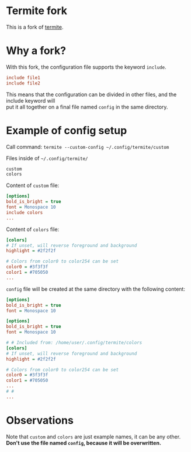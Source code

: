 # Termite fork

This is a fork of [termite](https://github.com/thestinger/termite).

# Why a fork?

With this fork, the configuration file supports the keyword `include`.

```ini
include file1
include file2
```

This means that the configuration can be divided in other files, and the include keyword will \
put it all together on a final file named `config` in the same directory.

# Example of config setup

Call command: `termite --custom-config ~/.config/termite/custom`

Files inside of `~/.config/termite/`
```zsh
custom
colors
```

Content of `custom` file:

```ini
[options]
bold_is_bright = true
font = Monospace 10
include colors
...
```

Content of `colors` file:
```ini
[colors]
# If unset, will reverse foreground and background
highlight = #2f2f2f

# Colors from color0 to color254 can be set
color0 = #3f3f3f
color1 = #705050
...
```

`config` file will be created at the same directory with the following content:

```ini
[options]
bold_is_bright = true
font = Monospace 10

[options]
bold_is_bright = true
font = Monospace 10

# # Included from: /home/user/.config/termite/colors
[colors]
# If unset, will reverse foreground and background
highlight = #2f2f2f

# Colors from color0 to color254 can be set
color0 = #3f3f3f
color1 = #705050
...
# #
...
```

# Observations
Note that `custom` and `colors` are just example names, it can be any other. \
**Don't use the file named `config`, because it will be overwritten.**
